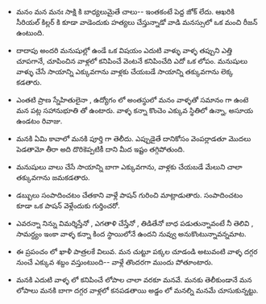  * మనం మన మనః సాక్షి కి బాధ్యలుమైతే చాలు-- ఇంతకంటే పెద్ద జోక్ లేదు. ఆఖరికి సీరియల్ కిల్లర్ కి కూడా వాడెందుకు హత్యలు చేస్తున్నాడో వాడి మనస్సులో ఒక మంచి రీజన్ ఉంటుంది.

 * దాదాపు అందరి మనుషుల్లో ఉండే ఒక విషయం ఎదుటి వాళ్ళు వాళ్ళ తప్పుని ఎత్తి చూపగానే, చూపించిన వాళ్లలో కనిపించే వెంటనే కనిపించేది ఎదో ఒక లోపం. 
మనుషులు వాళ్ళు చేసే సాయాన్ని ఎక్కువగాను వాళ్లకు చేయబడే సాయాన్ని తక్కువగాను లెక్క కడతారు. 

* ఎంతటి ప్రాణ స్నేహితులైనా , ఉద్యోగం లో అంతస్థులో మనం వాళ్ళతో సమానం గా ఉంటె మన పట్ల సహానుభూతి తో ఉంటారు. వాళ్ళ కన్నా కొంచెం ఎక్కువ స్థితిలో ఉన్నా, అసూయ ఉండటం రివాజు. 

* మనకి ఏమి కావాలో మనకి పూర్తి గా తెలీదు. ఎప్పుడైతే దానికోసం వెంపర్లాడతూ మొదలు పెడతామో తీరా అది దొరికెప్పటికీ దాని మీద ఇష్టం తగ్గిపోతుంది.  

* మనుషులు వాలు చేసే సాయాన్ని బాగా ఎక్కువగాను, వాళ్లకు చేయబడే మేలుని చాలా తక్కువగాను జమకడతారు. 

* డబ్బులు సంపాదించటం చేతకాని వాళ్లే పాషన్ గురించి మాట్లాడుతారు. సంపాదించటం కూడా ఒక పాషన్ వెళ్లేందుకు గుర్తించరో. 

* ఎవరన్నా నిన్ను విమర్శిస్తేనో , ఎగతాళి చేస్తేనో , తిడితేనో బాధ పడుతున్నావంటే నీ తెలివి , సామర్ధ్యం ఇంకా వాళ్ళ కన్నా కింద స్థాయిలోనే ఉందని నువ్వు అనుకొంటున్నావన్నమాట. 

* ఈ ప్రపంచం లో ఖాళీ పాత్రలకే విలువ. మన చుట్టూ పక్కల చూడండి అటువంటి వాళ్ళ దగ్గర నుంచే ఎక్కువ శబ్దం వస్తుంటుంది-- వాళ్లే తొందరగా ముందు పోతూంటారు. 

* మనకి ఎదుటి వాళ్ళ లో కనిపించే లోపాల చాలా వరకూ మనవే. మనకు తెలీకుండానే మన లోపాలు మనకి బాగా దగ్గర వాళ్లలో కనపడతాయి అడ్డం లో మనల్ని మనమే చూసుకున్నట్టు. 

